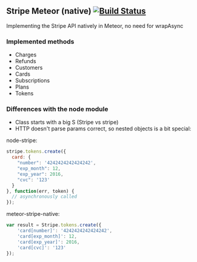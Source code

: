 ## Stripe Meteor (native) [![Build Status](https://travis-ci.org/benjick/meteor-stripe-native.svg?branch=master)](https://travis-ci.org/benjick/meteor-stripe-native)

Implementing the Stripe API natively in Meteor, no need for wrapAsync

### Implemented methods

* Charges
* Refunds
* Customers
* Cards
* Subscriptions
* Plans
* Tokens

### Differences with the node module

* Class starts with a big S (Stripe vs stripe)
* HTTP doesn't parse params correct, so nested objects is a bit special:

node-stripe:

```js
stripe.tokens.create({
  card: {
    "number": '4242424242424242',
    "exp_month": 12,
    "exp_year": 2016,
    "cvc": '123'
  }
}, function(err, token) {
  // asynchronously called
});
```

meteor-stripe-native:

```js
var result = Stripe.tokens.create({
	'card[number]': '4242424242424242',
	'card[exp_month]': 12,
	'card[exp_year]': 2016,
	'card[cvc]': '123'
});
```